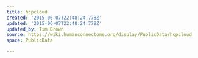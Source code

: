 ```yaml
---
title: hcpcloud
created: '2015-06-07T22:48:24.778Z'
updated: '2015-06-07T22:48:24.778Z'
updated_by: Tim Brown
source: https://wiki.humanconnectome.org/display/PublicData/hcpcloud
space: PublicData

---
```

